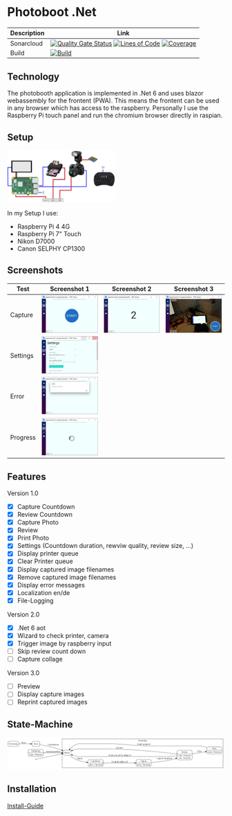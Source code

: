 # Photoboot .Net

|Description      |Link        |
|-----------------|------------|
|Sonarcloud       |[![Quality Gate Status](https://sonarcloud.io/api/project_badges/measure?project=epsmae_photo-booth-dot-net&metric=alert_status)](https://sonarcloud.io/dashboard?id=epsmae_photo-booth-dot-net) [![Lines of Code](https://sonarcloud.io/api/project_badges/measure?project=epsmae_photo-booth-dot-net&metric=ncloc)](https://sonarcloud.io/dashboard?id=epsmae_photo-booth-dot-net) [![Coverage](https://sonarcloud.io/api/project_badges/measure?project=epsmae_photo-booth-dot-net&metric=coverage)](https://sonarcloud.io/dashboard?id=epsmae_photo-booth-dot-net)|
|Build            |[![Build](https://github.com/epsmae/photo-booth-dot-net/actions/workflows/integration_build.yml/badge.svg?branch=master)](https://github.com/epsmae/photo-booth-dot-net/actions/workflows/integration_build.yml)|


## Technology

The photobooth application is implemented in .Net 6 and uses blazor webassembly for the frontent (PWA).
This means the frontent can be used in any browser which has access to the raspberry.
Personally I use the Raspberry Pi touch panel and run the chromium browser directly in raspian.

## Setup

<img src="doc/setup.png" width="50%" />

In my Setup I use:

* Raspberry Pi 4 4G
* Raspberry Pi 7" Touch
* Nikon D7000
* Canon SELPHY CP1300

## Screenshots

|Test    |Screenshot 1|Screenshot 2|Screenshot 3|
---------|------------|------------|------------|
|Capture |![Ready](doc/screenshot_capture_ready.JPG)|![CountDown](doc/screenshot_count_down.JPG)|![Review](doc/screenshot_review.JPG)|
|Settings|![Settings](doc/screenshot_settings.JPG)|
|Error   |![Error](doc/screenshot_error.JPG)|
|Progress|![Progress](doc/screenshot_in_progress.JPG)|


## Features

Version 1.0

- [x] Capture Countdown
- [x] Review Countdown
- [x] Capture Photo
- [x] Review
- [x] Print Photo
- [x] Settings (Countdown duration, rewviw quality, review size, ...)
- [x] Display printer queue
- [x] Clear Printer queue
- [x] Display captured image filenames
- [x] Remove captured image filenames
- [x] Display error messages
- [x] Localization en/de
- [x] File-Logging

Version 2.0

- [x] .Net 6 aot
- [x] Wizard to check printer, camera
- [x] Trigger image by raspberry input
- [ ] Skip review count down
- [ ] Capture collage

Version 3.0

- [ ] Preview
- [ ] Display capture images
- [ ] Reprint captured images

## State-Machine

![Settings](doc/workflow_controller.png)

## Installation

[Install-Guide](doc/Install.md)